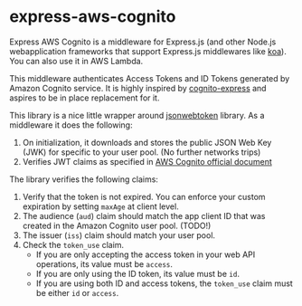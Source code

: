 # express-aws-cognito

Express AWS Cognito is a middleware for Express.js (and other Node.js webapplication frameworks that support Express.js middlewares like [koa](https://github.com/vkurchatkin/koa-connect)). You can also use it in AWS Lambda.

This middleware authenticates Access Tokens and ID Tokens generated by Amazon Cognito service. It is highly inspired by [cognito-express](https://github.com/ghdna/cognito-express) and aspires to be in place replacement for it.

This library is a nice little wrapper around [jsonwebtoken](https://github.com/auth0/node-jsonwebtoken) library. As a middleware it does the following:

1. On initialization, it downloads and stores the public JSON Web Key (JWK) for specific to your user pool. (No further networks trips)
2. Verifies JWT claims as specified in [AWS Cognito official document](https://docs.aws.amazon.com/cognito/latest/developerguide/amazon-cognito-user-pools-using-tokens-verifying-a-jwt.html#amazon-cognito-user-pools-using-tokens-step-3)

The library verifies the following claims:

1. Verify that the token is not expired. You can enforce your custom expiration by setting `maxAge` at client level.
2. The audience (`aud`) claim should match the app client ID that was created in the Amazon Cognito user pool. (TODO!)
3. The issuer (`iss`) claim should match your user pool.
4. Check the `token_use` claim.
   - If you are only accepting the access token in your web API operations, its value must be `access`.
   - If you are only using the ID token, its value must be `id`.
   - If you are using both ID and access tokens, the `token_use` claim must be either `id` or `access`.
